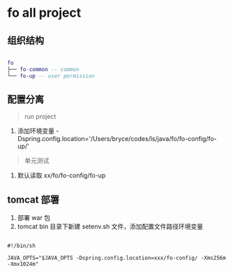 # fo all project

## 组织结构

```lua

fo
├── fo-common -- common
└── fo-up -- user permission

```

## 配置分离

> run project

1. 添加环境变量 -Dspring.config.location='/Users/bryce/codes/ls/java/fo/fo-config/fo-up/'

> 单元测试

1. 默认读取 xx/fo/fo-config/fo-up

## tomcat 部署

1. 部署 war 包
1. tomcat bin 目录下新建 setenv.sh 文件，添加配置文件路径环境变量  

```shell

#!/bin/sh

JAVA_OPTS="$JAVA_OPTS -Dspring.config.location=xxx/fo-config/ -Xms256m -Xmx1024m"

```

